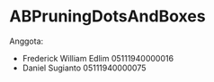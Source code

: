 # ABPruningDotsAndBoxes

Anggota:
* Frederick William Edlim 05111940000016
* Daniel Sugianto 05111940000075
